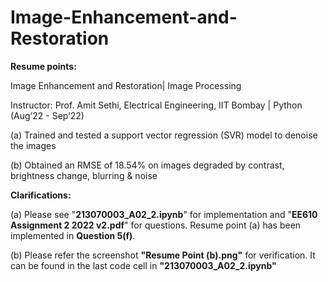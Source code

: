 # Image-Enhancement-and-Restoration

**Resume points:**

 Image Enhancement and Restoration| Image Processing
 
Instructor: Prof. Amit Sethi, Electrical Engineering, IIT Bombay | Python (Aug’22 - Sep’22)

(a) Trained and tested a support vector regression (SVR) model to denoise the images

(b) Obtained an RMSE of 18.54% on images degraded by contrast, brightness change, blurring & noise

**Clarifications:**

(a) Please see "**213070003_A02_2.ipynb**" for implementation and "**EE610 Assignment 2 2022 v2.pdf**" for questions. Resume point (a) has been implemented in 
**Question 5(f)**. 

(b) Please refer the screenshot **"Resume Point (b).png"** for verification. It can be found in the last code cell in **"213070003_A02_2.ipynb"**
